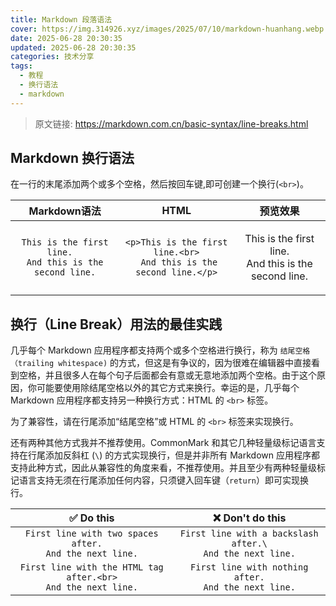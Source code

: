 ```yaml
---
title: Markdown 段落语法
cover: https://img.314926.xyz/images/2025/07/10/markdown-huanhang.webp
date: 2025-06-28 20:30:35
updated: 2025-06-28 20:30:35
categories: 技术分享
tags:
  - 教程
  - 换行语法
  - markdown
---
```


> 原文链接: https://markdown.com.cn/basic-syntax/line-breaks.html

## Markdown 换行语法
在一行的末尾添加两个或多个空格，然后按回车键,即可创建一个换行(`<br>`)。

| Markdown语法 |	HTML |	预览效果 |
| :---: | :---: | :---: |
| `This is the first line.  `<br/>  `And this is the second line.` | `<p>This is the first line.<br>`<br/>` And this is the second line.</p>` | <p>This is the first line.<br/> And this is the second line.</p> |

## 换行（Line Break）用法的最佳实践

几乎每个 Markdown 应用程序都支持两个或多个空格进行换行，称为 `结尾空格（trailing whitespace)` 的方式，但这是有争议的，因为很难在编辑器中直接看到空格，并且很多人在每个句子后面都会有意或无意地添加两个空格。由于这个原因，你可能要使用除结尾空格以外的其它方式来换行。幸运的是，几乎每个 Markdown 应用程序都支持另一种换行方式：HTML 的 `<br>` 标签。<br/>

为了兼容性，请在行尾添加“结尾空格”或 HTML 的 `<br>` 标签来实现换行。<br/>

还有两种其他方式我并不推荐使用。CommonMark 和其它几种轻量级标记语言支持在行尾添加反斜杠 (`\`) 的方式实现换行，但是并非所有 Markdown 应用程序都支持此种方式，因此从兼容性的角度来看，不推荐使用。并且至少有两种轻量级标记语言支持无须在行尾添加任何内容，只须键入回车键（`return`）即可实现换行。

| ✅  Do this | ❌  Don't do this |
| :---: | :---: |
| `First line with two spaces after.  `<br/> `And the next line.` | `First line with a backslash after.\` <br/> `And the next line.` |
| `First line with the HTML tag after.<br>`<br/> `And the next line.` | `First line with nothing after.`<br/> `And the next line.` |
